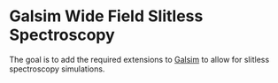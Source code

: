 # Galsim Wide Field Slitless Spectroscopy

The goal is to add the required extensions to [Galsim](https://github.com/GalSim-developers/GalSim) to allow for slitless spectroscopy simulations.
